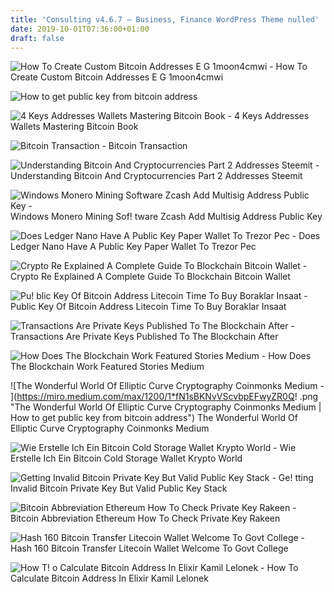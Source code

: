 ```yaml
---
title: 'Consulting v4.6.7 – Business, Finance WordPress Theme nulled'
date: 2019-10-01T07:36:00+01:00
draft: false
---
```


![How To Create Custom Bitcoin Addresses E G 1moon4cmwi - ](https://steemitimages.com/0x0/https://steemitimages.com/DQmSbq8NDEe2bRb3S4gjTkVnsMXWgGwBWhEbdLj3foCL5cZ/image.png "How To Create Custom Bitcoin Addresses E G 1moon4cmwi | How to get public key from bitcoin address") How To Create Custom Bitcoin Addresses E G 1moon4cmwi

![How to get public key from bitcoin address](https://cdn-images-1.medium.com/max/623/0*5KYn60W30-mXorZT. "How to get public key from bitcoin address") 

![4 Keys Addresses Wallets Mastering Bitcoin Book - ](https://www.oreilly.com/library/view/mastering-bitcoin/9781491902639/images/msbt_0405.png "4 Keys Addresses Wallets Mastering Bitcoin Book | How to get public key from bitcoin address") 4 Keys Addresses Wallets Mastering Bitcoin Book

![Bitcoin Transaction - ](http://www.cointoken.com/images/content/bitcoin-02.jpg "Bitcoin Transaction | How to get public key from bitcoin address") Bitcoin Transaction

![Understanding Bitcoin And Cryptocurrencies Part 2 Addresses Steemit - ](https://steemitimages.com/640x0/http://3.bp.blogspot.com/-DdzI91btSKY/UVAt596VbFI/AAAAAAAAATI/2CKC6O_Sx-I/s1600/bitcoin_address.png "Understanding Bitcoin And Cryptocurrencies Part 2 Addresses Steemit | How to get public key from bitcoin address") Understanding Bitcoin And Cryptocurrencies Part 2 Addresses Steemit

![Windows Monero Mining Software Zcash Add Multisig Address Public Key - ](https://pbs.twimg.com/tweet_video_thumb/DVYx7DlWAAISHYr.jpg "Windows Monero Mining Software Zcash Add Multisig Address Public Key | How to get !   public key from bitcoin address") Windows Monero Mining Sof! tware Zcash Add Multisig Address Public Key

![Does Ledger Nano Have A Public Key Paper Wallet To Trezor Pec - ](https://forum.ethereumclassic.org/uploads/default/original/1X/d773cd4b6465b9d76dc4bde0bf40d91fd7c7b986.PNG "Does Ledger Nano Have A Public Key Paper Wallet To Trezor Pec | How to get public key from bitcoin address") Does Ledger Nano Have A Public Key Paper Wallet To Trezor Pec

![Crypto Re Explained A Complete Guide To Blockchain Bitcoin Wallet - ](https://applicature.com/wp-content/uploads/2018/08/blockchain-bitcoin-wallet-key-generation.png "Crypto Re Explained A Complete Guide To Blockchain Bitcoin Wallet | How to get public key from bitcoin address") Crypto Re Explained A Complete Guide To Blockchain Bitcoin Wallet

![Pu!   blic Key Of Bitcoin Address Litecoin Time To Buy Boraklar Insaat - ](https://i.imgur.com/Q12SRTK.jpg "Public Key Of Bitcoin Address Litecoin Time To Buy Boraklar Insaat | How to get public key from bitcoin address") Public Key Of Bitcoin Address Litecoin Time To Buy Boraklar Insaat

![Transactions Are Private Keys Published To The Blockchain After - ](https://i.stack.imgur.com/MSXaf.png "Transactions Are Private Keys Published To The Blockchain After | How to get public key from bitcoin address") Transactions Are Private Keys Published To The Blockchain After

![How Does The Blockchain Work Featured Stories Medium - ](https://miro.medium.com/max/2000/1*pRMj7C7wsAWinpE3Yf9LDQ.png "How Does The Blockchain Work Featured Stories Medium | How to get public key from bitcoin address") How Does The Blockchain Work Featured Stories Medium

 ![The Wonderful World Of Elliptic Curve Cryptography Coinmonks Medium - ](https://miro.medium.com/max/1200/1*fN1sBKNvVScvbpEFwyZR0Q!   .png "The Wonderful World Of Elliptic Curve Cryptography Coinmonks Medium | How to get public key from bitcoin address") The Wonderful World Of Elliptic Curve Cryptography Coinmonks Medium

![Wie Erstelle Ich Ein Bitcoin Cold Storage Wallet Krypto World - ](https://themerkle.com/wp-content/uploads/2017/03/bitcoin-cold-wallet-electrum.png "Wie Erstelle Ich Ein Bitcoin Cold Storage Wallet Krypto World | How to get public key from bitcoin address") Wie Erstelle Ich Ein Bitcoin Cold Storage Wallet Krypto World

![Getting Invalid Bitcoin Private Key But Valid Public Key Stack - ](https://i.stack.imgur.com/SQIhT.png "Getting Invalid Bitcoin Private Key But Valid Public Key Stack | How to get public key from bitcoin address") Ge! tting Invalid Bitcoin Private Key But Valid Public Key Stack

![Bitcoin Abbreviation Ethereum How To Check Private Key Rakeen - ](https://steemitimages.com/DQmdgtctfv1y4XiD662wtFvCX2ryujJtBEHRwdp59XmxEB4/04.png "Bitcoin Abbreviation Ethereum How To Check Private Key Rakeen | How to get public key from bitcoin address") Bitcoin Abbreviation Ethereum How To Check Private Key Rakeen

![Hash 160 Bitcoin Transfer Litecoin Wallet Welcome To Govt College - ](https://www.mhthemes.com/wp-content/uploads/2017/03/Bitcoin_Toolbox.jpg "Hash 160 Bitcoin Transfer Litecoin Wallet Welcome To Govt College | How to get public key from bitcoin address") Hash 160 Bitcoin Transfer Litecoin Wallet Welcome To Govt College

![How T!   o Calculate Bitcoin Address In Elixir Kamil Lelonek - ](https://miro.medium.com/max/1200/1*GI2NDJnhU14lBG-Fc0Magw.png "How To C!   alculate Bitcoin Address In Elixir Kamil Lelonek | How to get public key from bitcoin address") How To Calculate Bitcoin Address In Elixir Kamil Lelonek